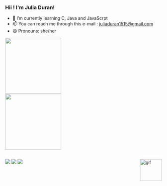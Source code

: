 
### Hii ! I'm Julia Duran!

- 🌱 I’m currently learning C, Java and JavaScrpt
- 📫 You can reach me through this e-mail : juliaduran1515@gmail.com
- 😄 Pronouns: she/her

<div>
  <source
    srcset="https://github-readme-stats.vercel.app/api?username=JuliaDuran15&show_icons=true&theme=dracula"
    media="(prefers-color-scheme: dracula)"
  />
  <source
    srcset="https://github-readme-stats.vercel.app/api?username=JuliaDuran15&show_icons=true&theme=dracula"
    media="(prefers-color-scheme: dracula), (prefers-color-scheme: no-preference)"
  />
  <img height="180em" src="https://github-readme-stats.vercel.app/api?username=JuliaDuran15&show_icons=true&theme=dracula" />
</div>
<div>
 <img  height="180em" src="https://github-readme-stats.vercel.app/api/top-langs/?username=JuliaDuran15&layout=compact&theme=dracula" />
  
</div>

  ##
 
<div> 
  <a href="https://www.instagram.com/juuhduran/" target="_blank"><img src="https://img.shields.io/badge/-Instagram-%23E4405F?style=for-the-badge&logo=instagram&logoColor=white" target="_blank"></a>
  <a href = "mailto:juliaduran1515@gmail.com"><img src="https://img.shields.io/badge/-Gmail-%23333?style=for-the-badge&logo=gmail&logoColor=white" target="_blank"></a>
  <a href="https://www.linkedin.com/in/julia-machado-duran-791317253" target="_blank"><img src="https://img.shields.io/badge/-LinkedIn-%230077B5?style=for-the-badge&logo=linkedin&logoColor=white" target="_blank"></a> 
     <img align="right" alt="gif" height="70" width="70" src="https://cdn.discordapp.com/attachments/903131777332305931/1124088542562365450/download20230604182110.png">
</div>

